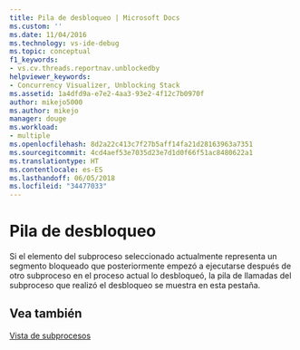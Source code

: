 ```yaml
---
title: Pila de desbloqueo | Microsoft Docs
ms.custom: ''
ms.date: 11/04/2016
ms.technology: vs-ide-debug
ms.topic: conceptual
f1_keywords:
- vs.cv.threads.reportnav.unblockedby
helpviewer_keywords:
- Concurrency Visualizer, Unblocking Stack
ms.assetid: 1a4dfd9a-e7e2-4aa3-93e2-4f12c7b0970f
author: mikejo5000
ms.author: mikejo
manager: douge
ms.workload:
- multiple
ms.openlocfilehash: 8d2a22c413c7f27b5aff14fa21d28163963a7351
ms.sourcegitcommit: 4cd4aef53e7035d23e7d1d0f66f51ac8480622a1
ms.translationtype: HT
ms.contentlocale: es-ES
ms.lasthandoff: 06/05/2018
ms.locfileid: "34477033"
---
```

# <a name="unblock-stack"></a>Pila de desbloqueo
Si el elemento del subproceso seleccionado actualmente representa un segmento bloqueado que posteriormente empezó a ejecutarse después de otro subproceso en el proceso actual lo desbloqueó, la pila de llamadas del subproceso que realizó el desbloqueo se muestra en esta pestaña.  
  
## <a name="see-also"></a>Vea también  
 [Vista de subprocesos](../profiling/threads-view-parallel-performance.md)